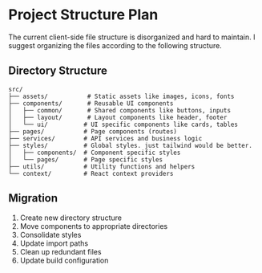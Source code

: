 # Project Structure Plan
The current client-side file structure is disorganized and hard to maintain. I suggest organizing the files according to the following structure.
## Directory Structure

```
src/
├── assets/           # Static assets like images, icons, fonts
├── components/       # Reusable UI components
│   ├── common/       # Shared components like buttons, inputs
│   ├── layout/       # Layout components like header, footer
│   └── ui/          # UI specific components like cards, tables
├── pages/           # Page components (routes)
├── services/        # API services and business logic
├── styles/          # Global styles. just tailwind would be better.
│   ├── components/  # Component specific styles
│   └── pages/       # Page specific styles
├── utils/           # Utility functions and helpers
└── context/         # React context providers
```

## Migration

1. Create new directory structure
2. Move components to appropriate directories
3. Consolidate styles
4. Update import paths
5. Clean up redundant files
6. Update build configuration